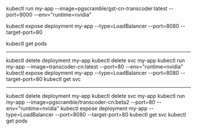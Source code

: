 
kubectl run my-app --image=pgscramble/gst-cn-transcoder:latest --port=9000 --env="runtime=nvidia"


kubectl expose deployment my-app --type=LoadBalancer --port=8080 --target-port=80

kubectl get pods


----
kubectl delete deployment my-app
kubectl delete svc my-app
kubectl run my-app --image=transcoder-cn:latest --port=80 --env="runtime=nvidia"
kubectl expose deployment my-app --type=LoadBalancer --port=8080 --target-port=80
kubectl get svc

---

kubectl delete deployment my-app
kubectl delete svc my-app
kubectl run my-app --image=pgscramble/transcoder-cn:beta2 --port=80 --env="runtime=nvidia"
kubectl expose deployment my-app --type=LoadBalancer --port=8080 --target-port=80
kubectl get svc
kubectl get pods
